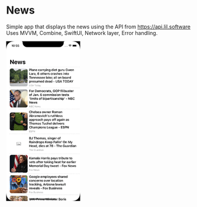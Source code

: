 # News

Simple app that displays the news using the API from https://api.lil.software 
Uses MVVM, Combine, SwiftUI, Network layer, Error handling.

<img src="demo.gif" width="200">  
